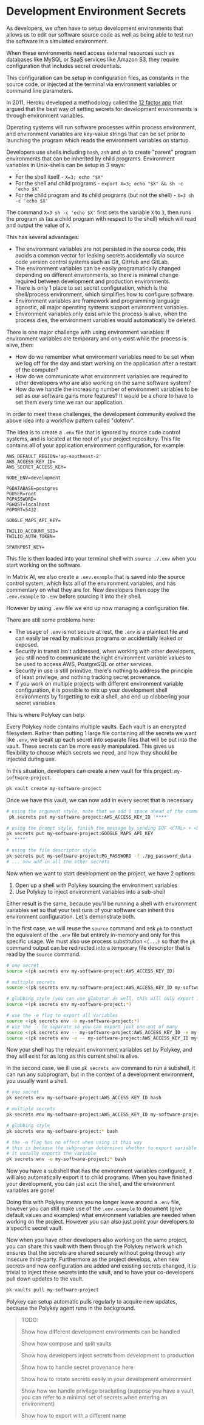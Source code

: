# Development Environment Secrets

As developers, we often have to setup development environments that allows us to edit our software source code as well as being able to test run the software in a simulated environment.

When these environments need access external resources such as databases like MySQL or SaaS services like Amazon S3, they require configuration that includes secret credentials.

This configuration can be setup in configuration files, as constants in the source code, or injected at the terminal via environment variables or command line parameters.

In 2011, Heroku developed a methodology called the [12 factor app](https://12factor.net/) that argued that the best way of setting secrets for development environments is through environment variables.

Operating systems will run software processes within process environment, and environment variables are key-value strings that can be set prior to launching the program which reads the environment variables on startup.

Developers use shells including `bash`, `zsh` and `sh` to create "parent" program environments that can be inherited by child programs. Environment variables in Unix-shells can be setup in 3 ways:

- For the shell itself - `X=3; echo "$X"`
- For the shell and child programs - `export X=3; echo "$X" && sh -c 'echo $X'`
- For the child program and its child programs (but not the shell) - `X=3 sh -c 'echo $X'`

The command `X=3 sh -c 'echo $X'` first sets the variable `X` to `3`, then runs the program `sh` (as a child program with respect to the shell) which will read and output the value of `X`.

This has several advantages:

- The environment variables are not persisted in the source code, this avoids a common vector for leaking secrets accidentally via source code version control systems such as Git, GitHub and GitLab.
- The environment variables can be easily programatically changed depending on different environments, so there is minimal change required between development and production environments.
- There is only 1 place to set secret configuration, which is the shell/process environment, which simplifies how to configure software.
- Environment variables are framework and programming language agnostic, all major operating systems support environment variables.
- Environment variables only exist while the process is alive, when the process dies, the environment variables would automatically be deleted.

There is one major challenge with using environment variables: If environment variables are temporary and only exist while the process is alive, then:

- How do we remember what environment variables need to be set when we log off for the day and start working on the application after a restart of the computer?
- How do we communicate what environment variables are required to other developers who are also working on the same software system?
- How do we handle the increasing number of environment variables to be set as our software gains more features? It would be a chore to have to set them every time we ran our application.

In order to meet these challenges, the development community evolved the above idea into a workflow pattern called "dotenv".

The idea is to create a `.env` file that is ignored by source code control systems, and is located at the root of your project repository. This file contains all of your application environment configuration, for example:

```
AWS_DEFAULT_REGION='ap-southeast-2'
AWS_ACCESS_KEY_ID=
AWS_SECRET_ACCESS_KEY=

NODE_ENV=development

PGDATABASE=postgres
PGUSER=root
PGPASSWORD=
PGHOST=localhost
PGPORT=5432

GOOGLE_MAPS_API_KEY=

TWILIO_ACCOUNT_SID=
TWILIO_AUTH_TOKEN=

SPARKPOST_KEY=
```

This file is then loaded into your terminal shell with `source ./.env` when you start working on the software.

In Matrix AI, we also create a `.env.example` that is saved into the source control system, which lists all of the environment variables, and has commentary on what they are for. New developers then copy the `.env.example` to `.env` before sourcing it into their shell.

However by using `.env` file we end up now managing a configuration file.

There are still some problems here:

- The usage of `.env` is not secure at rest, the `.env` is a plaintext file and can easily be read by malicious programs or accidentally leaked or exposed.
- Security in transit isn't addressed, when working with other developers, you still need to communicate the right environment variable values to be used to access AWS, PostgreSQL or other services.
- Security in use is still primitive, there's nothing to address the principle of least privilege, and nothing tracking secret provenance.
- If you work on multiple projects with different environment variable configuration, it is possible to mix up your development shell environments by forgetting to exit a shell, and end up clobbering your secret variables

This is where Polykey can help.

Every Polykey node contains multiple vaults. Each vault is an encrypted filesystem. Rather than putting 1 large file containing all the secrets we want like `.env`, we break up each secret into separate files that will be put into the vault. These secrets can be more easily manipulated. This gives us flexibility to choose which secrets we need, and how they should be injected during use.

In this situation, developers can create a new vault for this project: `my-software-project`.

```sh
pk vault create my-software-project
```

Once we have this vault, we can now add in every secret that is necessary

```sh
# using the argument style, note that we add 1 space ahead of the command ensure CLI history is not tracking this command
 pk secrets put my-software-project:AWS_ACCESS_KEY_ID '****'

# using the prompt style, finish the message by sending EOF <CTRL> + <D>
pk secrets put my-software-project:GOOGLE_MAPS_API_KEY
> '****'

# using the file descriptor style
pk secrets put my-software-project:PG_PASSWORD -f ./pg_password_data
# ... now add in all the other secrets
```

Now when we want to start development on the project, we have 2 options:

1. Open up a shell with Polykey sourcing the environment variables
2. Use Polykey to inject environment variables into a sub-shell

Either result is the same, because you'll be running a shell with environment variables set so that your test runs of your software can inherit this environment configuration. Let's demonstrate both.

In the first case, we will reuse the `source` command and ask `pk` to constuct the equivalent of the `.env` file but entirely in-memory and only for this specific usage. We must also use process substitution `<(...)` so that the `pk` command output can be redirected into a temporary file descriptor that is read by the `source` command.

```sh
# one secret
source <(pk secrets env my-software-project:AWS_ACCESS_KEY_ID)

# multiple secrets
source <(pk secrets env my-software-project:AWS_ACCESS_KEY_ID my-software-project:GOOGLE_MAPS_API_KEY)

# globbing style (you can use globstar as well, this will only export immediate files)
source <(pk secrets env my-software-project:*)

# use the -e flag to export all variables
source <(pk secrets env -e my-software-project:*)
# use the -- to separate so you can export just one out of many
source <(pk secrets env -- my-software-project:AWS_ACCESS_KEY_ID -e my-software-project:GOOGLE_MAPS_API_KEY)
source <(pk secrets env -e -- my-software-project:AWS_ACCESS_KEY_ID my-software-project:GOOGLE_MAPS_API_KEY)
```

Now your shell has the relevant environment variables set by Polykey, and they will exist for as long as this current shell is alive.

In the second case, we ill use `pk secrets env` command to run a subshell, it can run any subprogram, but in the context of a development environment, you usually want a shell.

```sh
# one secret
pk secrets env my-software-project:AWS_ACCESS_KEY_ID bash

# multiple secrets
pk secrets env my-software-project:AWS_ACCESS_KEY_ID my-software-project:GOOGLE_MAPS_API_KEY bash

# globbing style
pk secrets env my-software-project:* bash

# the -e flag has no effect when using it this way
# this is because the subprogram determines whether to export variable or not
# it usually exports the variable
pk secrets env -e my-software-project:* bash
```

Now you have a subshell that has the environment variables configured, it will also automatically export it to child programs. When you have finished your development, you can just `exit` the shell, and the environment variables are gone!

Doing this with Polykey means you no longer leave around a `.env` file, however you can still make use of the `.env.example` to document (give default values and examples) what environment variables are needed when working on the project. However you can also just point your developers to a specific secret vault.

Now when you have other developers also working on the same project, you can share this vault with them through the Polykey network which ensures that the secrets are shared securely without going through any insecure third-party. Furthermore as the project develops, when new secrets and new configuration are added and existing secrets changed, it is trivial to inject these secrets into the vault, and to have your co-developers pull down updates to the vault.

```sh
pk vaults pull my-software-project
```

Polykey can setup automatic pulls regularly to acquire new updates, because the Polykey agent runs in the background.

> TODO:
>
> Show how different development environments can be handled
>
> Show how compose and split vaults
>
> Show how developers inject secrets from development to production
>
> Show how to handle secret provenance here
>
> Show how to rotate secrets easily in your development environment
>
> Show how we handle privilege bracketing (suppose you have a vault, you can refer to a minimal set of secrets when entering an environment)
>
> Show how to export with a different name
